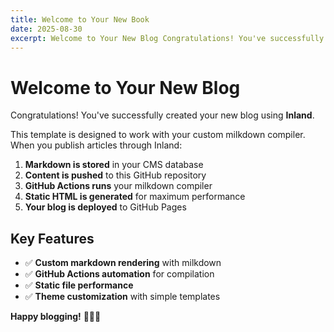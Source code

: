 ```yaml
---
title: Welcome to Your New Book
date: 2025-08-30
excerpt: Welcome to Your New Blog Congratulations! You've successfully created your new blog using Inland. This template is designed to work with your custom...
---
```


# Welcome to Your New Blog

Congratulations! You've successfully created your new blog using **Inland**.

This template is designed to work with your custom milkdown compiler. When you publish articles through Inland:

1. **Markdown is stored** in your CMS database
2. **Content is pushed** to this GitHub repository
3. **GitHub Actions runs** your milkdown compiler
4. **Static HTML is generated** for maximum performance
5. **Your blog is deployed** to GitHub Pages

## Key Features

- ✅ **Custom markdown rendering** with milkdown
- ✅ **GitHub Actions automation** for compilation
- ✅ **Static file performance** 
- ✅ **Theme customization** with simple templates

**Happy blogging!** 🎉🎉🎉